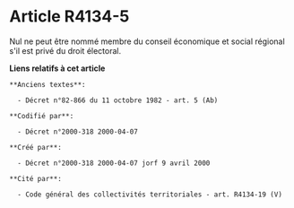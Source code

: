 # Article R4134-5

Nul ne peut être nommé membre du conseil économique et social régional s'il est privé du droit électoral.

**Liens relatifs à cet article**

	**Anciens textes**:

	  - Décret n°82-866 du 11 octobre 1982 - art. 5 (Ab)

	**Codifié par**:

	  - Décret n°2000-318 2000-04-07

	**Créé par**:

	  - Décret n°2000-318 2000-04-07 jorf 9 avril 2000

	**Cité par**:

	  - Code général des collectivités territoriales - art. R4134-19 (V)

